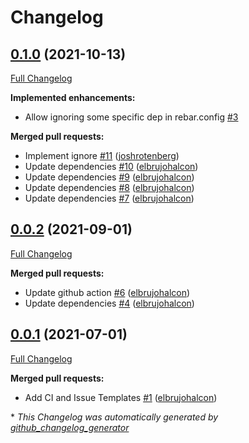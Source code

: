 # Changelog

## [0.1.0](https://github.com/AdRoll/rebar3_depup/tree/0.1.0) (2021-10-13)

[Full Changelog](https://github.com/AdRoll/rebar3_depup/compare/0.0.2...0.1.0)

**Implemented enhancements:**

- Allow ignoring some specific dep in rebar.config [\#3](https://github.com/AdRoll/rebar3_depup/issues/3)

**Merged pull requests:**

- Implement ignore  [\#11](https://github.com/AdRoll/rebar3_depup/pull/11) ([joshrotenberg](https://github.com/joshrotenberg))
- Update dependencies [\#10](https://github.com/AdRoll/rebar3_depup/pull/10) ([elbrujohalcon](https://github.com/elbrujohalcon))
- Update dependencies [\#9](https://github.com/AdRoll/rebar3_depup/pull/9) ([elbrujohalcon](https://github.com/elbrujohalcon))
- Update dependencies [\#8](https://github.com/AdRoll/rebar3_depup/pull/8) ([elbrujohalcon](https://github.com/elbrujohalcon))
- Update dependencies [\#7](https://github.com/AdRoll/rebar3_depup/pull/7) ([elbrujohalcon](https://github.com/elbrujohalcon))

## [0.0.2](https://github.com/AdRoll/rebar3_depup/tree/0.0.2) (2021-09-01)

[Full Changelog](https://github.com/AdRoll/rebar3_depup/compare/0.0.1...0.0.2)

**Merged pull requests:**

- Update github action [\#6](https://github.com/AdRoll/rebar3_depup/pull/6) ([elbrujohalcon](https://github.com/elbrujohalcon))
- Update dependencies [\#4](https://github.com/AdRoll/rebar3_depup/pull/4) ([elbrujohalcon](https://github.com/elbrujohalcon))

## [0.0.1](https://github.com/AdRoll/rebar3_depup/tree/0.0.1) (2021-07-01)

[Full Changelog](https://github.com/AdRoll/rebar3_depup/compare/c12f6766ce8bb69cd7ade3cf99bff5ad22bc0912...0.0.1)

**Merged pull requests:**

- Add CI and Issue Templates [\#1](https://github.com/AdRoll/rebar3_depup/pull/1) ([elbrujohalcon](https://github.com/elbrujohalcon))



\* *This Changelog was automatically generated by [github_changelog_generator](https://github.com/github-changelog-generator/github-changelog-generator)*
